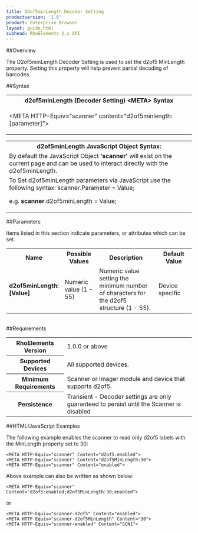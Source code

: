 ```yaml
---
title: D2of5minLength Decoder Setting
productversion: '1.6'
product: Enterprise Browser
layout: guide.html
subhead: RhoElements 2.x API
---
```


##Overview

The D2of5minLength Decoder Setting is used to set the d2of5 MinLength property. Setting this property will help prevent partial decoding of barcodes.

##Syntax

<table class="re-table"><tr><th class="tableHeading">d2of5minLength (Decoder Setting) &lt;META&gt; Syntax
</th></tr><tr><td class="clsSyntaxCells clsOddRow"><p>&lt;META HTTP-Equiv="scanner" content="d2of5minlength:[parameter]"&gt;</p></td></tr></table>
<table class="re-table"><tr><th class="tableHeading">d2of5minLength JavaScript Object Syntax:</th></tr><tr><td class="clsSyntaxCells clsOddRow">
By default the JavaScript Object <b>'scanner'</b> will exist on the current page and can be used to interact directly with the d2of5minLength.
</td></tr><tr><td class="clsSyntaxCells clsEvenRow">
To Set d2of5minLength parameters via JavaScript use the following syntax: scanner.Parameter = Value;
<P />e.g. <b>scanner</b>.d2of5minLength = Value;
</td></tr></table>

##Parameters


Items listed in this section indicate parameters, or attributes which can be set.
<table class="re-table"><col width="20%" /><col width="20%" /><col width="38%" /><col width="22%" /><tr><th class="tableHeading">Name</th><th class="tableHeading">Possible Values</th><th class="tableHeading">Description</th><th class="tableHeading">Default Value</th></tr><tr><td class="clsSyntaxCells clsOddRow"><b>d2of5minLength:[Value]
</b></td><td class="clsSyntaxCells clsOddRow">Numeric value (1 - 55)</td><td class="clsSyntaxCells clsOddRow">Numeric value setting the minimum number of characters for the d2of5 structure (1 - 55).</td><td class="clsSyntaxCells clsOddRow">Device specific</td></tr></table>
<table class="re-table"><col width="78%" /><col width="8%" /><col width="1%" /><col width="5%" /><col width="1%" /><col width="5%" /><col width="2%" /></table>





##Requirements

<table class="re-table"><tr><th class="tableHeading">RhoElements Version</th><td class="clsSyntaxCell clsEvenRow">1.0.0 or above
</td></tr><tr><th class="tableHeading">Supported Devices</th><td class="clsSyntaxCell clsOddRow">All supported devices.</td></tr><tr><th class="tableHeading">Minimum Requirements</th><td class="clsSyntaxCell clsOddRow">Scanner or Imager module and device that supports d2of5.</td></tr><tr><th class="tableHeading">Persistence</th><td class="clsSyntaxCell clsEvenRow">Transient - Decoder settings are only guaranteed to persist until the Scanner is disabled</td></tr></table>


##HTML/JavaScript Examples

The following example enables the scanner to read only d2of5 labels with the MinLength property set to 30:

	<META HTTP-Equiv="scanner" Content="d2of5:enabled">
	<META HTTP-Equiv="scanner" Content="d2of5MinLength:30">
	<META HTTP-Equiv="scanner" Content="enabled">
	
Above example can also be written as shown below:

	<META HTTP-Equiv="scanner" Content="d2of5:enabled;d2of5MinLength:30;enabled">
	
or

	<META HTTP-Equiv="scanner-d2of5" Content="enabled">
	<META HTTP-Equiv="scanner-d2of5MinLength" Content="30">
	<META HTTP-Equiv="scanner-enabled" Content="SCN1">
	





